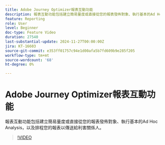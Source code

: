 ```yaml
---
title: Adobe Journey Optimizer報表互動功能
description: 報表互動功能包括建立簡易量度或直接從您的報表發佈對象、執行基本的Ad Hoc Analysis，以及排程您的報表以傳送給利害關係人。
feature: Reporting
role: User
level: Beginner
doc-type: Feature Video
duration: 27540
last-substantial-update: 2024-11-27T00:00:00Z
jira: KT-16603
source-git-commit: e353ff01757c94e1d00afa5b7fd609b9e285f205
workflow-type: tm+mt
source-wordcount: '68'
ht-degree: 0%

---
```



# Adobe Journey Optimizer報表互動功能

報表互動功能包括建立簡易量度或直接從您的報表發佈對象、執行基本的Ad Hoc Analysis，以及排程您的報表以傳送給利害關係人。

>[!VIDEO](https://video.tv.adobe.com/v/3440615/?learn=on)
